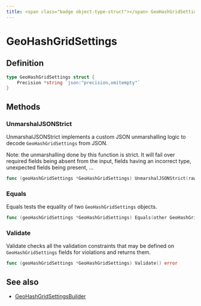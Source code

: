 ```yaml
---
title: <span class="badge object-type-struct"></span> GeoHashGridSettings
---
```

# <span class="badge object-type-struct"></span> GeoHashGridSettings

## Definition

```go
type GeoHashGridSettings struct {
    Precision *string `json:"precision,omitempty"`
}
```
## Methods

### <span class="badge object-method"></span> UnmarshalJSONStrict

UnmarshalJSONStrict implements a custom JSON unmarshalling logic to decode `GeoHashGridSettings` from JSON.

Note: the unmarshalling done by this function is strict. It will fail over required fields being absent from the input, fields having an incorrect type, unexpected fields being present, …

```go
func (geoHashGridSettings *GeoHashGridSettings) UnmarshalJSONStrict(raw []byte) error
```

### <span class="badge object-method"></span> Equals

Equals tests the equality of two `GeoHashGridSettings` objects.

```go
func (geoHashGridSettings *GeoHashGridSettings) Equals(other GeoHashGridSettings) bool
```

### <span class="badge object-method"></span> Validate

Validate checks all the validation constraints that may be defined on `GeoHashGridSettings` fields for violations and returns them.

```go
func (geoHashGridSettings *GeoHashGridSettings) Validate() error
```

## See also

 * <span class="badge builder"></span> [GeoHashGridSettingsBuilder](./builder-GeoHashGridSettingsBuilder.md)

